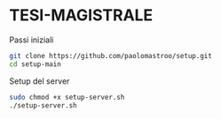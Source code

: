 # TESI-MAGISTRALE

Passi iniziali
```sh
git clone https://github.com/paolomastroo/setup.git
cd setup-main
```

Setup del server 
```sh
sudo chmod +x setup-server.sh
./setup-server.sh
```


